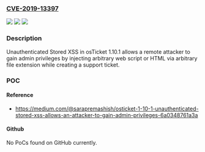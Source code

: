 ### [CVE-2019-13397](https://cve.mitre.org/cgi-bin/cvename.cgi?name=CVE-2019-13397)
![](https://img.shields.io/static/v1?label=Product&message=n%2Fa&color=blue)
![](https://img.shields.io/static/v1?label=Version&message=n%2Fa&color=blue)
![](https://img.shields.io/static/v1?label=Vulnerability&message=n%2Fa&color=brighgreen)

### Description

Unauthenticated Stored XSS in osTicket 1.10.1 allows a remote attacker to gain admin privileges by injecting arbitrary web script or HTML via arbitrary file extension while creating a support ticket.

### POC

#### Reference
- https://medium.com/@sarapremashish/osticket-1-10-1-unauthenticated-stored-xss-allows-an-attacker-to-gain-admin-privileges-6a0348761a3a

#### Github
No PoCs found on GitHub currently.

